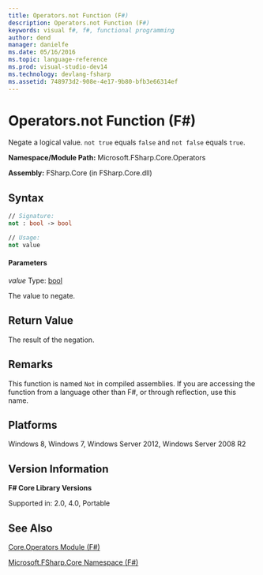 ```yaml
---
title: Operators.not Function (F#)
description: Operators.not Function (F#)
keywords: visual f#, f#, functional programming
author: dend
manager: danielfe
ms.date: 05/16/2016
ms.topic: language-reference
ms.prod: visual-studio-dev14
ms.technology: devlang-fsharp
ms.assetid: 748973d2-908e-4e17-9b80-bfb3e66314ef
---
```


# Operators.not Function (F#)

Negate a logical value. `not true` equals `false` and `not false` equals `true`.

**Namespace/Module Path:** Microsoft.FSharp.Core.Operators

**Assembly:** FSharp.Core (in FSharp.Core.dll)


## Syntax

```fsharp
// Signature:
not : bool -> bool

// Usage:
not value
```

#### Parameters
*value*
Type: [bool](https://msdn.microsoft.com/library/89c0cf9c-49ce-4207-a3be-555851a67dd5)


The value to negate.

## Return Value

The result of the negation.

## Remarks
This function is named `Not` in compiled assemblies. If you are accessing the function from a language other than F#, or through reflection, use this name.

## Platforms
Windows 8, Windows 7, Windows Server 2012, Windows Server 2008 R2

## Version Information
**F# Core Library Versions**

Supported in: 2.0, 4.0, Portable

## See Also
[Core.Operators Module &#40;F&#35;&#41;](Core.Operators-Module-%5BFSharp%5D.md)

[Microsoft.FSharp.Core Namespace &#40;F&#35;&#41;](Microsoft.FSharp.Core-Namespace-%5BFSharp%5D.md)

